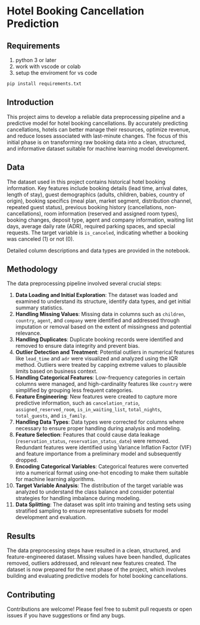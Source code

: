 # Hotel Booking Cancellation Prediction
## Requirements
1) python 3 or later
2) work with vscode or colab
3) setup the enviroment for vs code 
```bash
pip install requirements.txt
```

## Introduction

This project aims to develop a reliable data preprocessing pipeline and a predictive model for hotel booking cancellations. By accurately predicting cancellations, hotels can better manage their resources, optimize revenue, and reduce losses associated with last-minute changes. The focus of this initial phase is on transforming raw booking data into a clean, structured, and informative dataset suitable for machine learning model development.

## Data

The dataset used in this project contains historical hotel booking information. Key features include booking details (lead time, arrival dates, length of stay), guest demographics (adults, children, babies, country of origin), booking specifics (meal plan, market segment, distribution channel, repeated guest status), previous booking history (cancellations, non-cancellations), room information (reserved and assigned room types), booking changes, deposit type, agent and company information, waiting list days, average daily rate (ADR), required parking spaces, and special requests. The target variable is `is_canceled`, indicating whether a booking was canceled (1) or not (0).

Detailed column descriptions and data types are provided in the notebook.

## Methodology

The data preprocessing pipeline involved several crucial steps:

1.  **Data Loading and Initial Exploration**: The dataset was loaded and examined to understand its structure, identify data types, and get initial summary statistics.
2.  **Handling Missing Values**: Missing data in columns such as `children`, `country`, `agent`, and `company` were identified and addressed through imputation or removal based on the extent of missingness and potential relevance.
3.  **Handling Duplicates**: Duplicate booking records were identified and removed to ensure data integrity and prevent bias.
4.  **Outlier Detection and Treatment**: Potential outliers in numerical features like `lead_time` and `adr` were visualized and analyzed using the IQR method. Outliers were treated by capping extreme values to plausible limits based on business context.
5.  **Handling Categorical Features**: Low-frequency categories in certain columns were managed, and high-cardinality features like `country` were simplified by grouping less frequent categories.
6.  **Feature Engineering**: New features were created to capture more predictive information, such as `cancelation_ratio`, `assigned_reserved_room`, `is_in_waiting_list`, `total_nights`, `total_guests`, and `is_family`.
7.  **Handling Data Types**: Data types were corrected for columns where necessary to ensure proper handling during analysis and modeling.
8.  **Feature Selection**: Features that could cause data leakage (`reservation_status`, `reservation_status_date`) were removed. Redundant features were identified using Variance Inflation Factor (VIF) and feature importance from a preliminary model and subsequently dropped.
9.  **Encoding Categorical Variables**: Categorical features were converted into a numerical format using one-hot encoding to make them suitable for machine learning algorithms.
10. **Target Variable Analysis**: The distribution of the target variable was analyzed to understand the class balance and consider potential strategies for handling imbalance during modeling.
11. **Data Splitting**: The dataset was split into training and testing sets using stratified sampling to ensure representative subsets for model development and evaluation.

## Results

The data preprocessing steps have resulted in a clean, structured, and feature-engineered dataset. Missing values have been handled, duplicates removed, outliers addressed, and relevant new features created. The dataset is now prepared for the next phase of the project, which involves building and evaluating predictive models for hotel booking cancellations.



## Contributing

Contributions are welcome! Please feel free to submit pull requests or open issues if you have suggestions or find any bugs.
